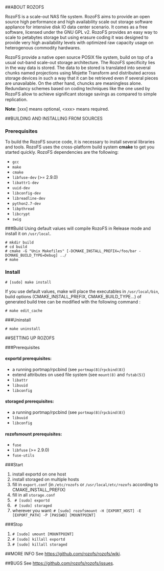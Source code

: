 ##ABOUT ROZOFS

RozoFS is a scale-out NAS file system. RozoFS aims to provide an open source high performance and high availability scale out storage software appliance  for  intensive disk IO data center scenario. It comes as a free software, licensed under the GNU GPL v2. RozoFS provides an easy way to scale to petabytes storage but using erasure coding it was designed to provide very high availability levels with optimized raw capacity usage on heterogenous commodity hardwares.

RozoFS provide a native open source POSIX file system, build on top of a usual out-band scale-out storage architecture. The RozoFS specificity lies in the way data is stored. The data to be stored is translated into several chunks named projections using Mojette Transform and distributed across storage devices in such a way that it can be retrieved even if several pieces are unavailable. On the other hand, chuncks are meaningless alone. Redundancy schemes based on coding techniques like the one used by RozoFS allow to achieve signiﬁcant storage savings as compared to simple replication.

**Note**: [xxx] means optional, \<xxx\> means required.

##BUILDING AND INSTALLING FROM SOURCES

### Prerequisites

To build the RozoFS source code, it is necessary to install several libraries and tools. RozoFS uses the cross-platform build system **cmake** to get you started quickly. RozoFS dependencies are the following:

-   `gcc`
-   `make`
-   `cmake`
-   `libfuse-dev` (>= 2.9.0)
-   `libattr1-dev`
-   `uuid-dev`
-   `libconfig-dev`
-   `libreadline-dev`
-   `python2.7-dev`
-   `libpthread`
-   `libcrypt`
-   `swig`

###Build
Using default values will compile RozoFS in Release mode and install it on `/usr/local`.
```
# mkdir build
# cd build
# cmake -G "Unix Makefiles" [-DCMAKE_INSTALL_PREFIX=/foo/bar -DCMAKE_BUILD_TYPE=Debug] ../
# make
```
### Install
```
# [sudo] make install
```
If you use default values, make will place the executables in `/usr/local/bin`, build options (CMAKE_INSTALL_PREFIX, CMAKE_BUILD_TYPE...) of generated build tree can be modified with the following command :
```
# make edit_cache
```
###Uninstall

```
# make uninstall
```

##SETTING UP ROZOFS

###Prerequisites

#### exportd prerequisites:

-   a running portmap/rpcbind (see `portmap(8)`/`rpcbind(8)`)
-   extend attributes on used file system (see `mount(8)` and `fstab(5)`)
-   `libattr`
-   `libuuid`
-   `libconfig`

#### storaged prerequisites:

-   a running portmap/rpcbind (see `portmap(8)`/`rpcbind(8)`)
-   `libuuid`
-   `libconfig`

#### rozofsmount prerequisites:

-   `fuse`
-   `libfuse` (>= 2.9.0)
-   `fuse-utils`

###Start

1. install exportd on one host
2. install storaged on multiple hosts
3. fill in `export.conf` (in `/etc/rozofs` or `/usr/local/etc/rozofs` according to CMAKE_INSTALL_PREFIX)
4. fill in all `storage.conf`
5. `` # [sudo] exportd``
6. `` # [sudo] storaged``
7. wherever you want: `` # [sudo] rozofsmount -H [EXPORT_HOST] -E [EXPORT_PATH] -P [PASSWD] [MOUNTPOINT] ``

###Stop
1. ``# [sudo] umount [MOUNTPOINT]``
2. ``# [sudo] killall exportd``
3. ``# [sudo] killall storaged``

##MORE INFO
See https://github.com/rozofs/rozofs/wiki.

##BUGS
See https://github.com/rozofs/rozofs/issues.
